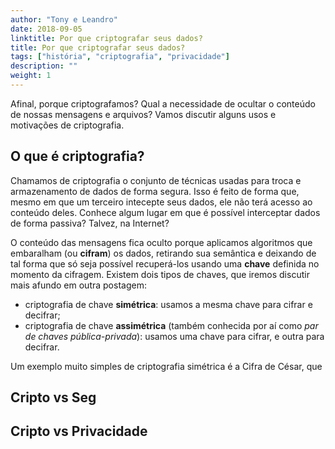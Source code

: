 ```yaml
---
author: "Tony e Leandro"
date: 2018-09-05
linktitle: Por que criptografar seus dados?
title: Por que criptografar seus dados?
tags: ["história", "criptografia", "privacidade"]
description: ""
weight: 1
---
```


Afinal, porque criptografamos? Qual a necessidade de ocultar o conteúdo de nossas mensagens e arquivos? Vamos discutir alguns usos e motivações de criptografia.

## O que é criptografia?

Chamamos de criptografia o conjunto de técnicas usadas para troca e armazenamento de dados de forma segura. Isso é feito de forma que, mesmo em que um terceiro intecepte seus dados, ele não terá acesso ao conteúdo deles. Conhece algum lugar em que é possível interceptar dados de forma passiva? Talvez, na Internet?

O conteúdo das mensagens fica oculto porque aplicamos algoritmos que embaralham (ou **cifram**) os dados, retirando sua semântica e deixando de tal forma que só seja possível recuperá-los usando uma **chave** definida no momento da cifragem. Existem dois tipos de chaves, que iremos discutir mais afundo em outra postagem: 

- criptografia de chave **simétrica**: usamos a mesma chave para cifrar e decifrar;
- criptografia de chave **assimétrica** (também conhecida por aí como _par de chaves pública-privada_): usamos uma chave para cifrar, e outra para decifrar.

Um exemplo muito simples de criptografia simétrica é a Cifra de César, que 

## Cripto vs Seg

## Cripto vs Privacidade


